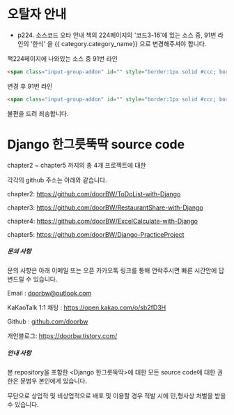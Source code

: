# 오탈자 안내
- p224. 소스코드 오타 안내
책의 224페이지의 '코드3-16'에 있는 소스 중, 91번 라인의 '한식' 을 {{ category.category_name}} 으로 변경해주셔야 합니다.   

책224페이지에 나와있는 소스 중 91번 라인
```html
<span class="input-group-addon" id="" style="border:1px solid #ccc; border-radius: 4px;">한식</span>
```
변경 후 91번 라인
```html
<span class="input-group-addon" id="" style="border:1px solid #ccc; border-radius: 4px;">{{ category.category_name }}</span>
```

불편을 드려 죄송합니다.    
    
    

# Django 한그릇뚝딱 source code

chapter2 ~ chapter5 까지의 총 4개 프로젝트에 대한

각각의 github 주소는 아래와 같습니다.

chapter2: <https://github.com/doorBW/ToDoList-with-Django>

chapter3: <https://github.com/doorBW/RestaurantShare-with-Django>

chapter4: <https://github.com/doorBW/ExcelCalculate-with-Django>

chapter5: <https://github.com/doorBW/Django-PracticeProject>



##### 문의 사항

문의 사항은 아래 이메일 또는 오픈 카카오톡 링크를 통해 연락주시면 빠른 시간안에 답변드릴 수 있습니다.

Email : doorbw@outlook.com

KaKaoTalk 1:1 채팅 : <https://open.kakao.com/o/sb2fD3H>

Github : [github.com/doorbw](http://github.com/doorbw)

개인블로그: <https://doorbw.tistory.com/>



##### 안내 사항

본 repository을 포함한 <Django 한그릇뚝딱>에 대한 모든 source code에 대한 권한은 문범우 본인에게 있습니다.

무단으로 상업적 및 비상업적으로 배포 및 이용할 경우 적발 시에 민,형사상 처벌을 받을 수 있습니다.